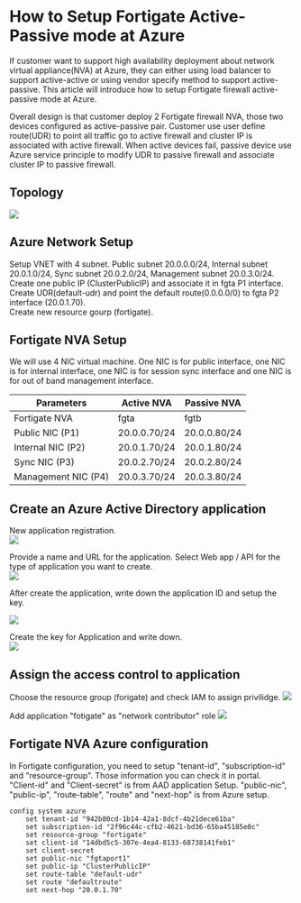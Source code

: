 How to Setup Fortigate Active-Passive mode at Azure
======================================================

If customer want to support high availability deployment about network virtual appliance(NVA) at Azure, they can either using load balancer to support active-active or using vendor specify method to support active-passive. This article will introduce how to setup Fortigate firewall active-passive mode at Azure. <br>

Overall design is that customer deploy 2 Fortigate firewall NVA, those two devices configured as active-passive pair. Customer use user define route(UDR) to point all traffic go to active firewall and cluster IP is associated with active firewall. When active devices fail, passive device use Azure service principle to modify UDR to passive firewall and associate cluster IP to passive firewall. <br>

Topology
-------------------------------------
![](https://github.com/yinghli/Fortigate-NVA-HA/blob/master/Drawing1.png)


Azure Network Setup
------------------------------------------
Setup VNET with 4 subnet. Public subnet 20.0.0.0/24, Internal subnet 20.0.1.0/24, Sync subnet 20.0.2.0/24, Management subnet 20.0.3.0/24. <br>
Create one public IP (ClusterPublicIP) and associate it in fgta P1 interface. <br>
Create UDR(default-udr) and point the default route(0.0.0.0/0) to fgta P2 interface (20.0.1.70). <br>
Create new resource gourp (fortigate). <br>


Fortigate NVA Setup
-------------------------------------
We will use 4 NIC virtual machine. One NIC is for public interface, one NIC is for internal interface, one NIC is for session sync interface and one NIC is for out of band management interface.

Parameters            | Active NVA    | Passive NVA
----------------------| ------------- | ------------
Fortigate NVA         | fgta          | fgtb
Public NIC     (P1)   | 20.0.0.70/24  | 20.0.0.80/24
Internal NIC   (P2)   | 20.0.1.70/24  | 20.0.1.80/24
Sync NIC       (P3)   | 20.0.2.70/24  | 20.0.2.80/24
Management NIC (P4)   | 20.0.3.70/24  | 20.0.3.80/24


Create an Azure Active Directory application 
---------------------------------

New application registration.<br>
![](https://github.com/yinghli/Fortigate-NVA-HA/blob/master/AAD.PNG)

Provide a name and URL for the application. Select Web app / API for the type of application you want to create.<br> 
![](https://github.com/yinghli/Fortigate-NVA-HA/blob/master/AppReg.PNG)

After create the application, write down the application ID and setup the key.<br>

![](https://github.com/yinghli/Fortigate-NVA-HA/blob/master/APPID.PNG)

Create the key for Application and write down.<br>
![](https://github.com/yinghli/Fortigate-NVA-HA/blob/master/KEY.PNG)

Assign the access control to application
-----------------------------------------
Choose the resource group (forigate) and check IAM to assign privilidge.
![](https://github.com/yinghli/Fortigate-NVA-HA/blob/master/IAM.PNG)

Add application "fotigate" as "network contributor" role 
![](https://github.com/yinghli/Fortigate-NVA-HA/blob/master/IAM2.PNG)

Fortigate NVA Azure configuration
-----------------------------------
In Fortigate configuration, you need to setup "tenant-id", "subscription-id" and "resource-group". Those information you can check it in portal.<br>
"Client-id" and "Client-secret" is from AAD application Setup.
"public-nic", "public-ip", "route-table", "route" and "next-hop" is from Azure setup.
```
config system azure
    set tenant-id "942b80cd-1b14-42a1-8dcf-4b21dece61ba"
    set subscription-id "2f96c44c-cfb2-4621-bd36-65ba45185e0c"
    set resource-group "fortigate"
    set client-id "14dbd5c5-307e-4ea4-8133-68738141feb1"
    set client-secret 
    set public-nic "fgtaport1"
    set public-ip "ClusterPublicIP"
    set route-table "default-udr"
    set route "defaultroute"
    set next-hop "20.0.1.70"

```
